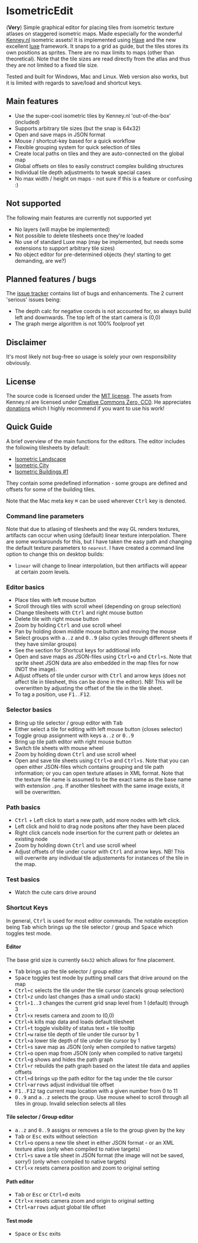 # IsometricEdit
(**Very**) Simple graphical editor for placing tiles from isometric texture atlases on staggered isometric maps. Made especially for the wonderful [Kenney.nl](http://kenney.nl) isometric assets! It is implemented using [Haxe](http://haxe.org/) and the new excellent [luxe](http://luxeengine.com/) framework. It snaps to a grid as guide, but the tiles stores its own positions as sprites. There are no max limits to maps (other than theoretical). Note that the tile sizes are read directly from the atlas and thus they are not limited to a fixed tile size.

Tested and built for Windows, Mac and Linux. Web version also works, but it is limited with regards to save/load and shortcut keys.

## Main features
- Use the super-cool isometric tiles by Kenney.nl 'out-of-the-box' (included)
- Supports arbitrary tile sizes (but the snap is 64x32)
- Open and save maps in JSON format
- Mouse / shortcut-key based for a quick workflow
- Flexible grouping system for quick selection of tiles
- Create local paths on tiles and they are auto-connected on the global map
- Global offsets on tiles to easily construct complex building structures
- Individual tile depth adjustments to tweak special cases
- No max width / height on maps - not sure if this is a feature or confusing :)

## Not supported
The following main features are currently not supported yet
- No layers (will maybe be implemented)
- Not possible to delete tilesheets once they're loaded
- No use of standard Luxe map (may be implemented, but needs some extensions to support arbitrary tile sizes)
- No object editor for pre-determined objects (hey! starting to get demanding, are we?)

## Planned features / bugs
The [issue tracker](https://github.com/DjPale/IsometricEdit/issues) contains list of bugs and enhancements. The 2 current 'serious' issues being:
- The depth calc for negative coords is not accounted for, so always build left and downwards. The top left of the start camera is (0,0)
- The graph merge algorithm is not 100% foolproof yet

## Disclaimer
It's most likely not bug-free so usage is solely your own responsibility obviously.

## License
The source code is licensed under the [MIT license](https://github.com/DjPale/IsometricEdit/blob/master/README.md). The assets from Kenney.nl are licensed under [Creative Commons Zero, CC0](http://creativecommons.org/publicdomain/zero/1.0/). He appreciates [donations](http://kenney.itch.io/kenney-donation/purchase) which I highly recommend if you want to use his work!

## Quick Guide
A brief overview of the main functions for the editors. The editor includes the following tilesheets by default:
- [Isometric Landscape](http://www.kenney.nl/assets/isometric-landscape)
- [Isometric City](http://www.kenney.nl/assets/isometric-city)
- [Isometric Buildings #1](http://www.kenney.nl/assets/isometric-buildings)

They contain some predefined information - some groups are defined and offsets for some of the building tiles.

Note that the Mac meta key <kbd>&#8984;</kbd> can be used wherever <kbd>Ctrl</kbd> key is denoted.

### Command line parameters
Note that due to atlasing of tilesheets and the way GL renders textures, artifacts can occur when using (default) linear texture interpolation. There are some workarounds for this, but I have taken the easy path and changing the default texture parameters to `nearest`. I have created a command line option to change this on desktop builds:
- `linear` will change to linear interpolation, but then artifiacts will appear at certain zoom levels.

### Editor basics
- Place tiles with left mouse button
- Scroll through tiles with scroll wheel (depending on group selection)
- Change tilesheets with <kbd>Ctrl</kbd> and right mouse button
- Delete tile with right mouse button
- Zoom by holding <kbd>Ctrl</kbd> and use scroll wheel
- Pan by holding down middle mouse button and moving the mouse
- Select groups with <kbd>a</kbd>`..`<kbd>z</kbd> and <kbd>0</kbd>`..`<kbd>9</kbd> (also cycles through different sheets if they have similar groups)
- See the section for Shortcut keys for additional info
- Open and save maps as JSON-files using <kbd>Ctrl</kbd>`+`<kbd>o</kbd> and <kbd>Ctrl</kbd>`+`<kbd>s</kbd>. Note that sprite sheet JSON data are also embedded in the map files for 
now (NOT the image).
- Adjust offsets of tile under cursor with <kbd>Ctrl</kbd> and arrow keys (does not affect tile in tilesheet, this can be done in the editor). NB! This will be overwritten by adjusting the offset of the tile in the tile sheet.
- To tag a position, use <kbd>F1</kbd>`..`<kbd>F12</kbd>.

### Selector basics
- Bring up tile selector / group editor with <kbd>Tab</kbd>
- Either select a tile for editing with left mouse button (closes selector)
- Toggle group assignment with keys <kbd>a</kbd>`..`<kbd>z</kbd> or <kbd>0</kbd>`..`<kbd>9</kbd>
- Bring up tile path editor with right mouse button
- Switch tile sheets with mouse wheel
- Zoom by holding down <kbd>Ctrl</kbd> and use scroll wheel
- Open and save tile sheets using <kbd>Ctrl</kbd>`+`<kbd>o</kbd> and <kbd>Ctrl</kbd>`+`<kbd>s</kbd>. Note that you can open either JSON-files which contains grouping and tile path information; or you can open texture atlases in XML format. Note that the texture file name is assumed to be the exact same as the base name with extension `.png`. If another tilesheet with the same image exists, it will be overwritten.

### Path basics
- <kbd>Ctrl</kbd> + Left click to start a new path, add more nodes with left click.
- Left click and hold to drag node positons after they have been placed
- Right click cancels node insertion for the current path or deletes an existing node
- Zoom by holding down <kbd>Ctrl</kbd> and use scroll wheel
- Adjust offsets of tile under cursor with <kbd>Ctrl</kbd> and arrow keys. NB! This will overwrite any individual tile adjustements for instances of the tile in the map.

### Test basics
- Watch the cute cars drive around

### Shortcut Keys

In general, <kbd>Ctrl</kbd> is used for most editor commands. The notable exception being <kbd>Tab</kbd> which brings up the tile selector / group and <kbd>Space</kbd> which toggles test mode.

#### Editor

The base grid size is currently `64x32` which allows for fine placement.

- <kbd>Tab</kbd> brings up the tile selector / group editor
- <kbd>Space</kbd> toggles test mode by putting small cars that drive around on the map
- <kbd>Ctrl</kbd>`+`<kbd>c</kbd> selects the tile under the tile cursor (cancels group selection)
- <kbd>Ctrl</kbd>`+`<kbd>z</kbd> undo last changes (has a small undo stack)
- <kbd>Ctrl</kbd>`+`<kbd>1</kbd>`..`<kbd>3</kbd> changes the current grid snap level from 1 (default) through 3
- <kbd>Ctrl</kbd>`+`<kbd>x</kbd> resets camera and zoom to (0,0)
- <kbd>Ctrl</kbd>`+`<kbd>k</kbd> kills map data and loads default tilesheet
- <kbd>Ctrl</kbd>`+`<kbd>t</kbd> toggle visibility of status text + tile tooltip
- <kbd>Ctrl</kbd>`+`<kbd>w</kbd> raise tile depth of tile under tile cursor by 1
- <kbd>Ctrl</kbd>`+`<kbd>a</kbd> lower tile depth of tile under tile cursor by 1
- <kbd>Ctrl</kbd>`+`<kbd>s</kbd> save map as JSON (only when compiled to native targets)
- <kbd>Ctrl</kbd>`+`<kbd>o</kbd> open map from JSON (only when compiled to native targets)
- <kbd>Ctrl</kbd>`+`<kbd>g</kbd> shows and hides the path graph
- <kbd>Ctrl</kbd>`+`<kbd>r</kbd> rebuilds the path graph based on the latest tile data and applies offsets
- <kbd>Ctrl</kbd>`+`<kbd>d</kbd> brings up the path editor for the tag under the tile cursor
- <kbd>Ctrl</kbd>`+`<kbd>arrows</kbd> adjust individual tile offset
- <kbd>F1</kbd>`..`<kbd>F12</kbd> tag current map location with a given number from 0 to 11
- <kbd>0</kbd>`..`<kbd>9</kbd> and <kbd>a</kbd>`..`<kbd>z</kbd> selects the group. Use mouse wheel to scroll through all tiles in group. Invalid selection selects all tiles

#### Tile selector / Group editor

- <kbd>a</kbd>`..`<kbd>z</kbd> and <kbd>0</kbd>`..`<kbd>9</kbd> assigns or removes a tile to the group given by the key
- <kbd>Tab</kbd> or <kbd>Esc</kbd> exits without selection
- <kbd>Ctrl</kbd>`+`<kbd>o</kbd> opens a new tile sheet in either JSON format - or an XML texture atlas (only when compiled to native targets)
- <kbd>Ctrl</kbd>`+`<kbd>s</kbd> save a tile sheet in JSON format (the image will not be saved, sorry!) (only when compiled to native targets)
- <kbd>Ctrl</kbd>`+`<kbd>x</kbd> resets camera position and zoom to original setting

#### Path editor

- <kbd>Tab</kbd> or <kbd>Esc</kbd> or <kbd>Ctrl</kbd>`+`<kbd>d</kbd> exits
- <kbd>Ctrl</kbd>`+`<kbd>x</kbd> resets camera zoom and origin to original setting
- <kbd>Ctrl</kbd>`+`<kbd>arrows</kbd> adjust global tile offset

#### Test mode

- <kbd>Space</kbd> or <kbd>Esc</kbd> exits

